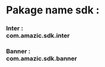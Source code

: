 <h1>Pakage name sdk : </h1>
<h3>Inter  : </br> com.amazic.sdk.inter</h3>
<h3>Banner :</br>  com.amazic.sdk.banner</h3>
